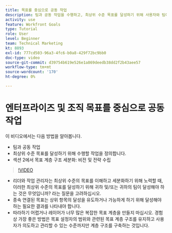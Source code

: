 ```yaml
---
title: 목표를 중심으로 공동 작업
description: 팀과 공동 작업을 수행하고, 최상위 수준 목표를 달성하기 위해 사용자와 팀이 수행해야 하는 작업을 정의하고, 목표 계층 구조를 세분화하는 방법을 알아봅니다.
activity: use
feature: Workfront Goals
type: Tutorial
role: User
level: Beginner
team: Technical Marketing
kt: 8893
exl-id: 777cd503-96a3-4fc6-b0a8-429f72bc9bb0
doc-type: video
source-git-commit: d39754b619e526e1a869deedb38dd2f2b43aee57
workflow-type: tm+mt
source-wordcount: '170'
ht-degree: 0%

---
```


# 엔터프라이즈 및 조직 목표를 중심으로 공동 작업

이 비디오에서는 다음 방법을 알아봅니다.

* 팀과 공동 작업
* 최상위 수준 목표를 달성하기 위해 수행할 작업을 정의합니다.
* 섹션 2에서 목표 계층 구조 세분화: 비전 및 전략 수립

>[!VIDEO](https://video.tv.adobe.com/v/335187/?quality=12)

<!--
Pro-tips graphic
-->

* 리더와 작업 관리자는 최상위 수준의 목표를 이해하고 세분화하기 위해 노력할 때, 이러한 최상위 수준의 목표를 달성하기 위해 귀하 및/또는 귀하의 팀이 달성해야 하는 것은 무엇입니까? 라는 질문을 고려하십시오.
* 종속 연결된 목표는 상위 항목의 달성을 유도하거나 가능하게 하기 위해 달성해야 하는 필요한 결과를 나타내야 합니다.
* 따라하기 어렵거나 레이어가 너무 많은 복잡한 목표 계층을 만들지 마십시오. 경험상 가장 좋은 방법은 목표 설정자의 범위와 관련된 목표 계층 구조를 유지하고 사용자가 의도하고 관리할 수 있는 수준까지만 계층 구조를 구축하는 것입니다.
